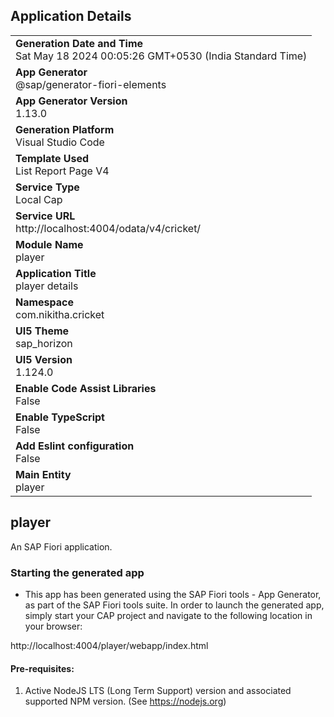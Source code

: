 ## Application Details
|               |
| ------------- |
|**Generation Date and Time**<br>Sat May 18 2024 00:05:26 GMT+0530 (India Standard Time)|
|**App Generator**<br>@sap/generator-fiori-elements|
|**App Generator Version**<br>1.13.0|
|**Generation Platform**<br>Visual Studio Code|
|**Template Used**<br>List Report Page V4|
|**Service Type**<br>Local Cap|
|**Service URL**<br>http://localhost:4004/odata/v4/cricket/
|**Module Name**<br>player|
|**Application Title**<br>player details|
|**Namespace**<br>com.nikitha.cricket|
|**UI5 Theme**<br>sap_horizon|
|**UI5 Version**<br>1.124.0|
|**Enable Code Assist Libraries**<br>False|
|**Enable TypeScript**<br>False|
|**Add Eslint configuration**<br>False|
|**Main Entity**<br>player|

## player

An SAP Fiori application.

### Starting the generated app

-   This app has been generated using the SAP Fiori tools - App Generator, as part of the SAP Fiori tools suite.  In order to launch the generated app, simply start your CAP project and navigate to the following location in your browser:

http://localhost:4004/player/webapp/index.html

#### Pre-requisites:

1. Active NodeJS LTS (Long Term Support) version and associated supported NPM version.  (See https://nodejs.org)


